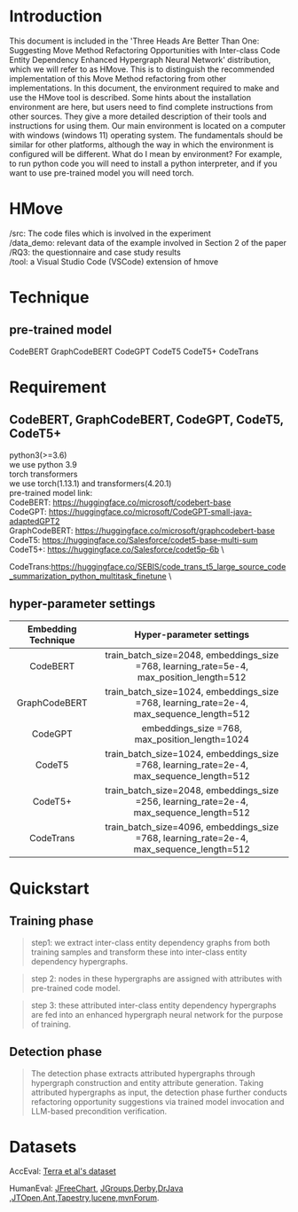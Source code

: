 # Introduction
This document is included in the 'Three Heads Are Better Than One: Suggesting Move Method Refactoring Opportunities with Inter-class Code Entity Dependency Enhanced Hypergraph Neural Network' distribution, which we will refer to as HMove. This is to distinguish the recommended implementation of this Move Method refactoring from other implementations. In this document, the environment required to make and use the HMove tool is described. Some hints about the installation environment are here, but users need to find complete instructions from other sources. They give a more detailed description of their tools and instructions for using them. Our main environment is located on a computer with windows (windows 11) operating system. The fundamentals should be similar for other platforms, although the way in which the environment is configured will be different. What do I mean by environment? For example, to run python code you will need to install a python interpreter, and if you want to use pre-trained model you will need torch.

# HMove
/src: The code files which is involved in the experiment \
/data_demo: relevant data of the example involved in Section 2 of the paper \
/RQ3: the questionnaire and case study results \
/tool:  a Visual Studio Code (VSCode) extension of hmove

# Technique
## pre-trained model
CodeBERT GraphCodeBERT CodeGPT CodeT5 CodeT5+ CodeTrans

# Requirement
## CodeBERT, GraphCodeBERT, CodeGPT, CodeT5, CodeT5+
python3(>=3.6) \
we use python 3.9\
torch transformers \
we use torch(1.13.1) and transformers(4.20.1)\
pre-trained model link: \
CodeBERT: https://huggingface.co/microsoft/codebert-base \
CodeGPT: https://huggingface.co/microsoft/CodeGPT-small-java-adaptedGPT2 \
GraphCodeBERT: https://huggingface.co/microsoft/graphcodebert-base \
CodeT5: https://huggingface.co/Salesforce/codet5-base-multi-sum \
CodeT5+: https://huggingface.co/Salesforce/codet5p-6b \

CodeTrans:https://huggingface.co/SEBIS/code_trans_t5_large_source_code_summarization_python_multitask_finetune \

## hyper-parameter settings

| Embedding Technique |                   Hyper-parameter settings                   |
| :-----------------: | :----------------------------------------------------------: |
|      CodeBERT       | train\_batch\_size=2048, embeddings\_size =768, learning\_rate=5e-4, max\_position\_length=512 |
|    GraphCodeBERT    | train\_batch\_size=1024, embeddings\_size =768, learning\_rate=2e-4, max\_sequence\_length=512 |
|       CodeGPT       |      embeddings\_size =768, max\_position\_length=1024       |
|       CodeT5        | train\_batch\_size=1024, embeddings\_size =768, learning\_rate=2e-4, max\_sequence\_length=512 |
|       CodeT5+       | train\_batch\_size=2048, embeddings\_size =256, learning\_rate=2e-4, max_sequence_length=512 |
|      CodeTrans      | train\_batch\_size=4096, embeddings\_size =768, learning\_rate=2e-4, max_sequence_length=512 |

# Quickstart

##  Training phase

> step1: we extract inter-class entity dependency graphs from both training samples and transform these into inter-class entity dependency hypergraphs.

> step 2: nodes in these hypergraphs are assigned with attributes with pre-trained code model.

> step 3: these attributed inter-class entity dependency hypergraphs are fed into an enhanced hypergraph neural network for the purpose of training.

##  Detection phase

> The detection phase extracts attributed hypergraphs through hypergraph construction and entity attribute generation. Taking attributed hypergraphs as input, the detection phase further conducts refactoring opportunity suggestions via trained model invocation and LLM-based precondition verification.

# Datasets

AccEval: [Terra et al's dataset](http://java.llp.dcc.ufmg.br/jmove/) 

HumanEval:  [JFreeChart](https://github.com/jfree/jfreechart), [JGroups](https://github.com/belaban/JGroups),[Derby](https://github.com/apache/derby),[DrJava ](https://github.com/DrJavaAtRice/drjava),[JTOpen](https://github.com/IBM/JTOpen),[Ant](https://github.com/apache/ant),[Tapestry](https://github.com/apache/tapestry-5),[lucene](https://github.com/apache/lucene),[mvnForum](https://github.com/khanhnguyenj/mvnForumJ).
